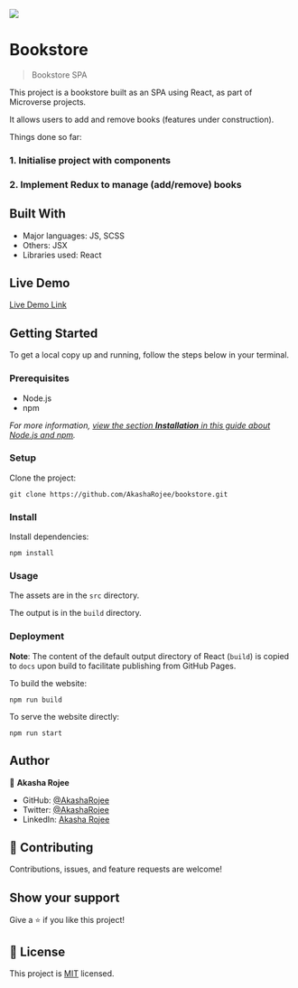 ![](https://img.shields.io/badge/Microverse-blueviolet)

# Bookstore

> Bookstore SPA

<!-- ![screenshot](screenshot-mobile.png) -->

This project is a bookstore built as an SPA using React, as part of Microverse projects.

It allows users to add and remove books (features under construction).

Things done so far:

### 1. Initialise project with components

### 2. Implement Redux to manage (add/remove) books

## Built With

- Major languages: JS, SCSS
- Others: JSX
- Libraries used: React

## Live Demo

[Live Demo Link](https://AkashaRojee.github.io/bookstore)

## Getting Started

To get a local copy up and running, follow the steps below in your terminal.

### Prerequisites

- Node.js
- npm

_For more information, <a href="https://www.akasharojee.codes/2021/06/20/intro-to-nodejs-and-npm.html" target="_blank">view the section **Installation** in this guide about Node.js and npm</a>._

### Setup

Clone the project:

```
git clone https://github.com/AkashaRojee/bookstore.git
```

### Install

Install dependencies:

```
npm install
```

### Usage

The assets are in the `src` directory.

The output is in the `build` directory.

### Deployment

**Note**: The content of the default output directory of React (`build`) is copied to `docs` upon build to facilitate publishing from GitHub Pages.

To build the website:

```
npm run build
```

To serve the website directly:

```
npm run start
```

## Author

👤 **Akasha Rojee**

- GitHub: [@AkashaRojee](https://github.com/AkashaRojee)
- Twitter: [@AkashaRojee](https://twitter.com/AkashaRojee)
- LinkedIn: [Akasha Rojee](https://linkedin.com/in/AkashaRojee)

## 🤝 Contributing

Contributions, issues, and feature requests are welcome!

<!-- Feel free to check the [issues page](/../../../issues) -->

## Show your support

Give a ⭐️ if you like this project!

## 📝 License

This project is [MIT](./MIT.md) licensed.